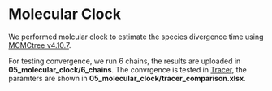 # Molecular Clock

We performed molcular clock to estimate the species divergence time using [MCMCtree v4.10.7](https://github.com/sabifo4/Tutorial_MCMCtree). 

For testing convergence, we run 6 chains, the results are uploaded in **05_molecular_clock/6_chains**. The convrgence is tested in [Tracer](https://tree.bio.ed.ac.uk/software/tracer/), the paramters are shown in **05_molecular_clock/tracer_comparison.xlsx**.

